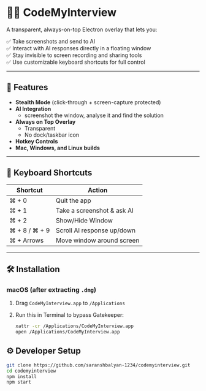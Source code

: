 # 🕵️‍♂️ CodeMyInterview

A transparent, always-on-top Electron overlay that lets you:

✅ Take screenshots and send to AI  
✅ Interact with AI responses directly in a floating window  
✅ Stay invisible to screen recording and sharing tools  
✅ Use customizable keyboard shortcuts for full control

---

## 🚀 Features

- **Stealth Mode** (click-through + screen-capture protected)
- **AI Integration**
  - screenshot the window, analyse it and find the solution
- **Always on Top Overlay**
  - Transparent
  - No dock/taskbar icon
- **Hotkey Controls**
- **Mac, Windows, and Linux builds**

---

## 🧠 Keyboard Shortcuts

| Shortcut        | Action                          |
|----------------|----------------------------------|
| ⌘ + 0          | Quit the app                     |
| ⌘ + 1          | Take a screenshot & ask AI       |
| ⌘ + 2          | Show/Hide Window                 |
| ⌘ + 8 / ⌘ + 9  | Scroll AI response up/down       |
| ⌘ + Arrows     | Move window around screen        |

---

## 🛠 Installation

### macOS (after extracting `.dmg`)

1. Drag `CodeMyInterview.app` to `/Applications`
2. Run this in Terminal to bypass Gatekeeper:

   ```bash
   xattr -cr /Applications/CodeMyInterview.app
   open /Applications/CodeMyInterview.app

## ⚙️ Developer Setup

```bash
git clone https://github.com/saranshbalyan-1234/codemyinterview.git
cd codemyinterview
npm install
npm start
